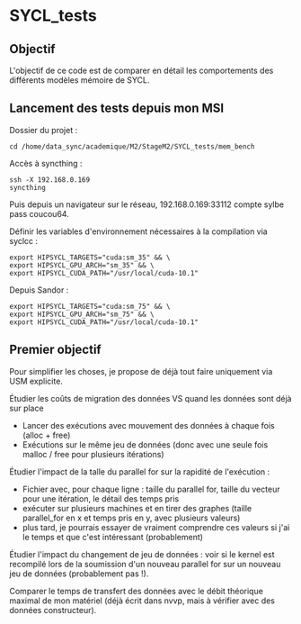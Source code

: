 # SYCL_tests

## Objectif

L'objectif de ce code est de comparer en détail les comportements des différents modèles mémoire de SYCL.


## Lancement des tests depuis mon MSI

Dossier du projet :  
```
cd /home/data_sync/academique/M2/StageM2/SYCL_tests/mem_bench
```

Accès à syncthing :  
```
ssh -X 192.168.0.169
syncthing
```

Puis depuis un navigateur sur le réseau, 192.168.0.169:33112 compte sylbe pass coucou64.

Définir les variables d'environnement nécessaires à la compilation via syclcc :
```
export HIPSYCL_TARGETS="cuda:sm_35" && \
export HIPSYCL_GPU_ARCH="sm_35" && \
export HIPSYCL_CUDA_PATH="/usr/local/cuda-10.1"
```

Depuis Sandor :
```
export HIPSYCL_TARGETS="cuda:sm_75" && \
export HIPSYCL_GPU_ARCH="sm_75" && \
export HIPSYCL_CUDA_PATH="/usr/local/cuda-10.1"
```


## Premier objectif

Pour simplifier les choses, je propose de déjà tout faire uniquement via USM explicite.

Étudier les coûts de migration des données VS quand les données sont déjà sur place
- Lancer des exécutions avec mouvement des données à chaque fois (alloc + free)
- Exécutions sur le même jeu de données (donc avec une seule fois malloc / free pour plusieurs itérations)


Étudier l'impact de la talle du parallel for sur la rapidité de l'exécution :
- Fichier avec, pour chaque ligne : taille du parallel for, taille du vecteur pour une itération, le détail des temps pris
- exécuter sur plusieurs machines et en tirer des graphes (taille parallel_for en x et temps pris en y, avec plusieurs valeurs)
- plus tard, je pourrais essayer de vraiment comprendre ces valeurs si j'ai le temps et que c'est intéressant (probablement)


Étudier l'impact du changement de jeu de données : voir si le kernel est recompilé lors de la soumission d'un nouveau parallel for sur un nouveau jeu de données (probablement pas !).

Comparer le temps de transfert des données avec le débit théorique maximal de mon matériel (déjà écrit dans nvvp, mais à vérifier avec des données constructeur).